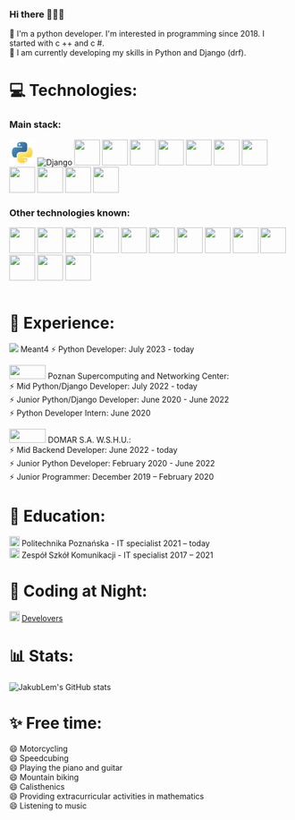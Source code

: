 ### Hi there 👋👋👋

🔭 I'm a python developer. I'm interested in programming since 2018. I started with c ++ and c #.  
🌱 I am currently developing my skills in Python and Django (drf).


# 💻 Technologies:  

<div>
<h3>Main stack:</h3>
<img src="https://github.com/devicons/devicon/blob/master/icons/python/python-original.svg" title="Python" alt="Python" width="46" height="46"/>
<img src="https://www.svgrepo.com/show/305963/django.svg" title="Django" alt="Django" width="46" height="46"/>
<img src="https://cdn.jsdelivr.net/gh/devicons/devicon/icons/docker/docker-original.svg" title="" alt="" width="46" height="46"/>
<img src="https://cdn.jsdelivr.net/gh/devicons/devicon/icons/postgresql/postgresql-original.svg" title="" alt="" width="46" height="46"/>
<img src="https://cdn.jsdelivr.net/gh/devicons/devicon/icons/mysql/mysql-original.svg" title="" alt="" width="46" height="46"/>
<img src="https://cdn.jsdelivr.net/gh/devicons/devicon/icons/git/git-original.svg" title="" alt="" width="46" height="46"/>
<img src="https://cdn.jsdelivr.net/gh/devicons/devicon/icons/jenkins/jenkins-original.svg" title="" alt="" width="46" height="46"/>
<img src="https://cdn.jsdelivr.net/gh/devicons/devicon/icons/bitbucket/bitbucket-original.svg" title="" alt="" width="46" height="46"/>
<img src="https://cdn.jsdelivr.net/gh/devicons/devicon/icons/confluence/confluence-original.svg" title="" alt="" width="46" height="46"/>
<img src="https://cdn.jsdelivr.net/gh/devicons/devicon/icons/jira/jira-original.svg" title="" alt="" width="46" height="46"/>
<img src="https://cdn.jsdelivr.net/gh/devicons/devicon/icons/linux/linux-original.svg" title="" alt="" width="46" height="46"/>
<img src="https://cdn.jsdelivr.net/gh/devicons/devicon/icons/apple/apple-original.svg" title="" alt="" width="46" height="46"/>
<img src="https://cdn.jsdelivr.net/gh/devicons/devicon/icons/vscode/vscode-original.svg" title="" alt="" width="46" height="46"/>
</div>
<div>
<h3>Other technologies known:</h3>


<img src="https://cdn.jsdelivr.net/gh/devicons/devicon/icons/c/c-original.svg" title="" alt="" width="46" height="46"/>
<img src="https://cdn.jsdelivr.net/gh/devicons/devicon/icons/csharp/csharp-original.svg" title="" alt="" width="46" height="46"/>
<img src="https://cdn.jsdelivr.net/gh/devicons/devicon/icons/cplusplus/cplusplus-original.svg" title="" alt="" width="46" height="46"/>
<img src="https://cdn.jsdelivr.net/gh/devicons/devicon/icons/qt/qt-original.svg" title="" alt="" width="46" height="46"/>
<img src="https://cdn.jsdelivr.net/gh/devicons/devicon/icons/cmake/cmake-original.svg" title="" alt="" width="46" height="46"/>
<img src="https://cdn.jsdelivr.net/gh/devicons/devicon/icons/html5/html5-original.svg" title="" alt="" width="46" height="46"/>
<img src="https://cdn.jsdelivr.net/gh/devicons/devicon/icons/css3/css3-original.svg" title="" alt="" width="46" height="46"/>
<img src="https://cdn.jsdelivr.net/gh/devicons/devicon/icons/javascript/javascript-original.svg" title="" alt="" width="46" height="46"/>
<img src="https://cdn.jsdelivr.net/gh/devicons/devicon/icons/kotlin/kotlin-original.svg" title="" alt="" width="46" height="46"/>
<img src="https://cdn.jsdelivr.net/gh/devicons/devicon/icons/php/php-original.svg" title="" alt="" width="46" height="46"/>
<img src="https://cdn.jsdelivr.net/gh/devicons/devicon/icons/oracle/oracle-original.svg" title="" alt="" width="46" height="46"/>
<img src="https://cdn.jsdelivr.net/gh/devicons/devicon/icons/digitalocean/digitalocean-original.svg" title="" alt="" width="46" height="46"/>
<img src="https://cdn.jsdelivr.net/gh/devicons/devicon/icons/heroku/heroku-plain.svg" title="" alt="" width="46" height="46"/>
</div><br>

</div>


# 👔 Experience:

<img src="https://img.shgstatic.com/clutch-static-prod/image/scale/50x50/s3fs-public/logos/17045aa7f2950d75c23d1805ebf34986.svg"/> Meant4
⚡ Python Developer: July 2023 - today

<img src="https://www.natak.pl/images/SpotkaniaNaTak/logo_partner%C3%B3w_spotkania_na_tak/pcss_logo.png" width="65" height="25"/>   Poznan Supercomputing and Networking Center:<br>
⚡ Mid Python/Django Developer: July 2022 - today  
⚡ Junior Python/Django Developer: June 2020 - June 2022  
⚡ Python Developer Intern: June 2020  

<img src="https://domar.com.pl/wp-content/uploads/2020/02/LOGO_DOMAR.png" width="65" height="25"/>   DOMAR S.A. W.S.H.U.:<br>
⚡ Mid Backend Developer: June 2022 - today  
⚡ Junior Python Developer: February 2020 - June 2022  
⚡ Junior Programmer: December 2019 – February 2020  


# 🏫 Education:

<img src="https://encrypted-tbn0.gstatic.com/images?q=tbn:ANd9GcSym9gXqJ6QO1jqgohu3SqvIkclQLwayqtavjx0G7cXLw&s" width="18" height="18"/> Politechnika Poznańska - IT specialist 2021 – today  <br>
<img src="https://www.zsk.poznan.pl/wp-content/uploads/2019/05/m_logo.png" width="18" height="18"/> Zespół Szkół Komunikacji - IT specialist 2017 – 2021  




# 🌃 Coding at Night:

<img src="https://avatars.githubusercontent.com/u/117314311?s=400&u=49d783d6dbe9ce7b8948ff6d9fc6ab3a8f6938b0&v=4" width="18" height="18"/>  [Develovers](https://github.com/Deve-Lovers)


# 📊 Stats:

![JakubLem's GitHub stats](https://github-readme-stats.vercel.app/api?username=JakubLem&count_private=true&theme=tokyonight)  


# ✨ Free time:

😄  Motorcycling  
😄  Speedcubing  
😄  Playing the piano and guitar  
😄  Mountain biking  
😄  Calisthenics  
😄  Providing extracurricular activities in mathematics  
😄  Listening to music  



<!--
**JakubLem/JakubLem** is a ✨ _special_ ✨ repository because its `README.md` (this file) appears on your GitHub profile.

Here are some ideas to get you started:

- 🔭 I’m currently working on ...
- 🌱 I’m currently learning ...
- 👯 I’m looking to collaborate on ...
- 🤔 I’m looking for help with ...
- 💬 Ask me about ...
- 📫 How to reach me: ...
- 😄 Pronouns: ...
- ⚡ Fun fact: ...
-->
